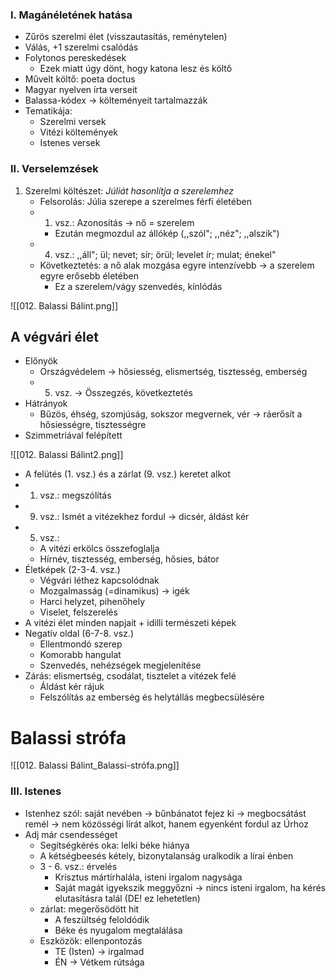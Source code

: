 ### I. Magánéletének hatása

- Zűrös szerelmi élet (visszautasítás, reménytelen)
- Válás, +1 szerelmi csalódás
- Folytonos pereskedések
	- Ezek miatt úgy dönt, hogy katona lesz és költő
- Művelt költő: poeta doctus
- Magyar nyelven írta verseit
- Balassa-kódex → költeményeit tartalmazzák
- Tematikája:
	- Szerelmi versek
	- Vitézi költemények
	- Istenes versek

### II. Verselemzések

1. Szerelmi költészet: *Júliát hasonlítja a szerelemhez*
	- Felsorolás: Júlia szerepe a szerelmes férfi életében
	- 1. vsz.: Azonosítás → nő = szerelem
		- Ezután megmozdul az állókép (,,szól"; ,,néz"; ,,alszik")
	- 4. vsz.: ,,áll"; ül; nevet; sír; örül; levelet ír; mulat; énekel"
	- Következtetés: a nő alak mozgása egyre intenzívebb → a szerelem egyre erősebb életében
		- Ez a szerelem/vágy szenvedés, kínlódás

![[012. Balassi Bálint.png]]

## A végvári élet

- Előnyök
	- Országvédelem → hősiesség, elismertség, tisztesség, emberség
	- 5. vsz. → Összegzés, következtetés
- Hátrányok
	- Bűzös, éhség, szomjúság, sokszor megvernek, vér → ráerősít a hősiességre, tisztességre
- Szimmetriával felépített

![[012. Balassi Bálint2.png]]

- A felütés (1. vsz.) és a zárlat (9. vsz.) keretet alkot
- 1. vsz.: megszólítás
- 9. vsz.: Ismét a vitézekhez fordul → dicsér, áldást kér
- 5. vsz.: 
	- A vitézi erkölcs összefoglalja
	- Hírnév, tisztesség, emberség, hősies, bátor
- Életképek (2-3-4. vsz.)
	- Végvári léthez kapcsolódnak
	- Mozgalmasság (=dinamikus) → igék
	- Harci helyzet, pihenőhely
	- Viselet, felszerelés
- A vitézi élet minden napjait + idilli természeti képek
- Negatív oldal (6-7-8. vsz.)
	- Ellentmondó szerep
	- Komorabb hangulat
	- Szenvedés, nehézségek megjelenítése
- Zárás: elismertség, csodálat, tisztelet a vitézek felé
	- Áldást kér rájuk
	- Felszólítás az emberség és helytállás megbecsülésére

# Balassi strófa

![[012. Balassi Bálint_Balassi-strófa.png]]

### III. Istenes

- Istenhez szól: saját nevében → bűnbánatot fejez ki → megbocsátást remél → nem közösségi lírát alkot, hanem egyenként fordul az Úrhoz
- Adj már csendességet
	- Segítségkérés oka: lelki béke hiánya
	- A kétségbeesés kétely, bizonytalanság uralkodik a lírai énben
	- 3 - 6. vsz.: érvelés
		- Krisztus mártírhalála, isteni irgalom nagysága
		- Saját magát igyekszik meggyőzni → nincs isteni irgalom, ha kérés elutasításra talál (DE! ez lehetetlen)
	- zárlat: megerősödött hit
		- A feszültség feloldódik
		- Béke és nyugalom megtalálása
	- Eszközök: ellenpontozás
		- TE (Isten) → irgalmad
		- ÉN → Vétkem rútsága